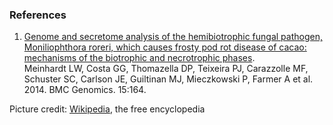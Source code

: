 ### References

1.  [Genome and secretome analysis of the hemibiotrophic fungal
    pathogen, Moniliophthora roreri, which causes frosty pod rot disease
    of cacao: mechanisms of the biotrophic and necrotrophic
    phases](http://europepmc.org/abstract/MED/24571091).\
    Meinhardt LW, Costa GG, Thomazella DP, Teixeira PJ, Carazzolle MF,
    Schuster SC, Carlson JE, Guiltinan MJ, Mieczkowski P, Farmer A et
    al. 2014. BMC Genomics. 15:164.

Picture credit:
[Wikipedia](http://commons.wikimedia.org/wiki/File:Mroreri.jpg), the
free encyclopedia
